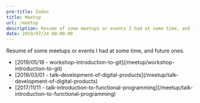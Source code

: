```yaml
---
pre-title: Index
title: Meetup
url: /meetup
description: Resume of some meetups or events I had at some time, and future ones
date: 2019/07/24 00:00:00
---
```


Resume of some meetups or events I had at some time, and future ones.

<nav id="file">
	<ul>
		<li><span class="mobile-hide">[2019/05/18 - </span>workshop-introduction-to-git](/meetup/workshop-introduction-to-git)</li>
		<li><span class="mobile-hide">[2019/03/01 - </span>talk-development-of-digital-products](/meetup/talk-development-of-digital-products)</li>
		<li><span class="mobile-hide">[2017/11/11 - </span>talk-introduction-to-functional-programming](/meetup/talk-introduction-to-functional-programming)</li>
	</ul>
</nav>
<nav id="dir">
	<ul>
	</ul>
</nav>
